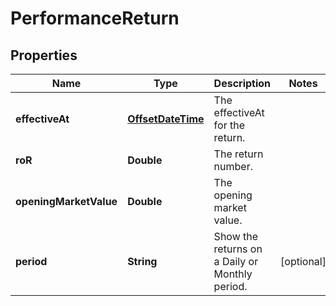 

# PerformanceReturn

## Properties

Name | Type | Description | Notes
------------ | ------------- | ------------- | -------------
**effectiveAt** | [**OffsetDateTime**](OffsetDateTime.md) | The effectiveAt for the return. | 
**roR** | **Double** | The return number. | 
**openingMarketValue** | **Double** | The opening market value. | 
**period** | **String** | Show the returns on a Daily or Monthly period. |  [optional]



